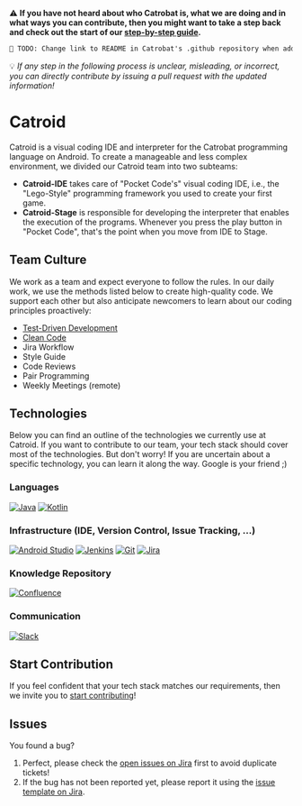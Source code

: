 ⚠️ **__If you have not heard about who Catrobat is, what we are doing and in what ways you can contribute, then you might want to take a step back and check out the start of our [step-by-step guide](https://github.com/Catrobat/Catroid/blob/develop/README.md).__**
```diff
👷 TODO: Change link to README in Catrobat's .github repository when added!
```
💡 *If any step in the following process is unclear, misleading, or incorrect, you can directly contribute by issuing a pull request with the updated information!*



# Catroid
Catroid is a visual coding IDE and interpreter for the Catrobat programming language on Android. To create a manageable and less complex environment, we divided our Catroid team into two subteams:
- **Catroid-IDE** takes care of "Pocket Code's" visual coding IDE, i.e., the "Lego-Style" programming framework you used to create your first game.
- **Catroid-Stage** is responsible for developing the interpreter that enables the execution of the programs. Whenever you press the play button in "Pocket Code", that's the point when you move from IDE to Stage.


## Team Culture
We work as a team and expect everyone to follow the rules. In our daily work, we use the methods listed below to create high-quality code. We support each other but also anticipate newcomers to learn about our coding principles proactively:

- [Test-Driven Development](http://wiki.c2.com/?TestDrivenDevelopment)
- [Clean Code](https://www.planetgeek.ch/wp-content/uploads/2013/06/Clean-Code-V2.2.pdf)
- Jira Workflow
- Style Guide
- Code Reviews
- Pair Programming
- Weekly Meetings (remote)

## Technologies
Below you can find an outline of the technologies we currently use at Catroid. If you want to contribute to our team, your tech stack should cover most of the technologies. But don't worry! If you are uncertain about a specific technology, you can learn it along the way. Google is your friend ;)

### Languages
[![Java](http://img.shields.io/badge/Java-darkblue)](https://www.java.com/en/)
[![Kotlin](https://img.shields.io/badge/Kotlin-darkblue)](https://kotlinlang.org/)

### Infrastructure (IDE, Version Control, Issue Tracking, ...)
[![Android Studio](https://img.shields.io/badge/Android_Studio-purple)](https://developer.android.com/studio)
[![Jenkins](https://img.shields.io/badge/Jenkins-nice_to_have-green?labelColor=purple)](https://www.jenkins.io/)
[![Git](https://img.shields.io/badge/Git-purple)](https://git-scm.com/)
[![Jira](https://img.shields.io/badge/Jira-purple)](https://jira.catrob.at/secure/Dashboard.jspa)

### Knowledge Repository
[![Confluence](https://img.shields.io/badge/Confluence-orange)](https://confluence.catrob.at/)

### Communication
[![Slack](https://img.shields.io/badge/Slack-green)](https://slack.com/)


## Start Contribution
If you feel confident that your tech stack matches our requirements, then we invite you to [start contributing](https://github.com/Catrobat/Catroid/blob/develop/.github/onboarding.md)!

## Issues
You found a bug? 
1. Perfect, please check the [open issues on Jira](https://jira.catrob.at/projects/CATROID/issues/?filter=allopenissues) first to avoid duplicate tickets!
2. If the bug has not been reported yet, please report it using the [issue template on Jira](https://jira.catrob.at/secure/CreateIssue.jspa?pid=11800&issuetype=1).
